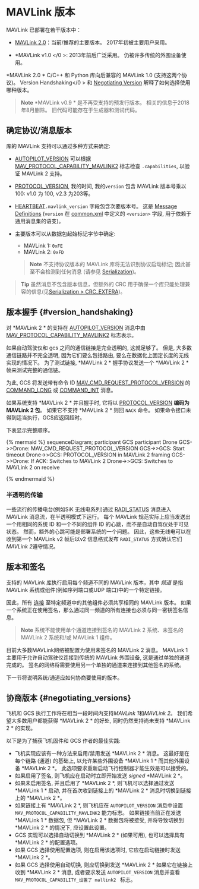 # MAVLink 版本

MAVLink 已部署在若干版本中：

* [MAVLink 2.0](../guide/mavlink_2.md)：当前/推荐的主要版本。 2017年初被主要用户采用。 
* *MAVLink v1.0 </0 >: 2013年前后广泛采用。 仍被许多传统的外围设备使用。</li> </ul> 
  
  *MAVLink 2.0 * C/C++ 和 Python 库向后兼容的 MAVLink 1.0 (支持这两个协议)。 Version Handshaking</0 > 和 [Negotiating Version](#negotiating_versions) 解释了如何选择使用哪种版本。</p> 
  
  > **Note** *MAVLink v0.9 * 是不再受支持的预发行版本。 相关的信息于2018年8月删除。 旧代码可能存在于生成器和测试代码。
  
  ## 确定协议/消息版本
  
  库的 MAVLink 支持可以通过多种方式来确定:
  
  * [AUTOPILOT_VERSION](../messages/common.md#AUTOPILOT_VERSION) 可以根据 [MAV_PROTOCOL_CAPABILITY_MAVLINK2](../messages/common.md#MAV_PROTOCOL_CAPABILITY_MAVLINK2) 标志检查 `.capabilities`, 以验证 MAVLink 2 支持。
  * [PROTOCOL_VERSION](../messages/common.md#PROTOCOL_VERSION), 我的时间, 我的`version` 包含 MAVLink 版本号乘以100: v1.0 为 100, <!--v2.0 为 200,--> v2.3 为203等。
  
  * [HEARTBEAT](../messages/common.md#HEARTBEAT)`.mavlink_version` 字段包含次要版本号。 这是 [Message Definitions](../messages/README.md) (`version` 在 [common.xml](../messages/common.md) 中定义的 `<version>` 字段, 用于依赖于通用消息集的语支)。
  * 主要版本可以从数据包起始标记字节中确定:
    
    * MAVLink 1: `0xFE` 
    * MAVLink 2: `0xFD`
    
    > **Note** 不支持协议版本的 MAVLink 库将无法识别协议启动标记; 因此甚至不会检测到任何消息 (请参见 [Serialization](../guide/serialization.md))。
  
  > **Tip** 虽然消息不包含版本信息，但额外的 CRC 用于确保一个库只能处理兼容的信息(见[Serialization > CRC_EXTERA](../guide/serialization.md))。
  
  ## 版本握手 {#version_handshaking}
  
  对 *MAVLink 2 * 的支持在 [AUTOPILOT_VERSION](../messages/common.md#AUTOPILOT_VERSION) 消息中由 [MAV_PROTOCOL_CAPABILITY_MAVLINK2](../messages/common.md#MAV_PROTOCOL_CAPABILITY_MAVLINK2) 标志表示。
  
  如果自动驾驶仪和 gcs 之间的通信链接是完全透明的, 这就足够了。 但是, 大多数通信链路并不完全透明, 因为它们要么包括路由, 要么在数据化上固定长度的无线实现的情况下。 为了测试链接, *MAVLink 2 * 握手协议发送一个 *MAVLink 2 * 帧来测试完整的通信链。
  
  为此, GCS 将发送带有命令 ID [MAV_CMD_REQUEST_PROTOCOL_VERSION](../messages/common.md#MAV_CMD_REQUEST_PROTOCOL_VERSION) 的 [COMMAND_LONG](../messages/common.md#COMMAND_LONG) 或 [COMMAND_INT](../messages/common.md#COMMAND_INT) 消息。
  
  如果系统支持 *MAVLink 2 * 并且握手时, 它将以 [PROTOCOL_VERSION](../messages/common.md#PROTOCOL_VERSION) **编码为 MAVLink 2 包**。 如果它不支持 *MAVLink 2 * 则回 `NACK` 命令。 如果命令接口未得到适当执行，GCS应返回超时。
  
  下表显示完整顺序。
  
  {% mermaid %} sequenceDiagram; participant GCS participant Drone GCS->>Drone: MAV_CMD_REQUEST_PROTOCOL_VERSION GCS->>GCS: Start timeout Drone->>GCS: PROTOCOL_VERSION in MAVLink 2 framing GCS->>Drone: If ACK: Switches to MAVLink 2 Drone->>GCS: Switches to MAVLink 2 on receive
  
  {% endmermaid %}
  
  ### 半透明的传输
  
  一些流行的传播电台(例如SiK 无线电系列)通过 [RADI_STATUS](../messages/common.md#RADIO_STATUS) 消息进入 MAVLink 消息流，在半透明模式下运行。 每个 MAVLink 规范实际上应当发送出一个用相同的系统 ID 和一个不同的组件 ID 的心跳，而不是自动自驾仪处于可见状态。 然而，额外的心跳可能是部署系统的一个问题。 因此，这些无线电可以在收到第一个 MAVLink v2 帧后以v2 信息格式发布 `RADI_STATUS` 方式确认它们*MAVLink 2*遵守情况。
  
  ## 版本和签名
  
  支持的 MAVLink 库执行启用每个频道不同的 MAVLink 版本，其中 *频道* 是指 MAVLink 系统或组件(例如序列端口或UDP 端口)中的一个特定链接。
  
  因此，所有 [连接](../services/heartbeat.md) 至特定频道中的其他组件必须共享相同的 MAVLink 版本。 如果一个系统正在使用签名，那么通过同一频道的所有连接也必须与同一密钥签名信息。
  
  > **Note** 系统不能使用单个通道连接到签名的 MAVLink 2 系统、未签名的 MAVLink 2 系统和/或 MAVLink 1 组件。
  
  目前大多数MAVLink网络被配置为使用未签名的 MAVLink 2 消息。 MAVLink 1 主要用于允许自动驾驶仪连接到传统的 MAVLink 外围设备, 这是通过单独的通道完成的。 签名的网络将需要使用另一个单独的通道来连接到其他签名的系统。
  
  下一节将说明系统/通道应如何协商要使用的版本。
  
  ## 协商版本 {#negotiating_versions}
  
  飞机和 GCS 执行工作将在相当一段时间内支持*MAVLink 1*和*MAVLink 2*。 我们希望大多数用户都能获得 *MAVLink 2 * 的好处, 同时仍然支持尚未支持 *MAVLink 2 * 的实现。
  
  以下是为了捕获飞机固件和 GCS 作者的最佳实践:
  
  * 飞机实现应该有一种方法来启用/禁用发送 *MAVLink 2 * 消息。 这最好是在每个链路 (通道) 的基础上, 以允许某些外围设备 *MAVLink 1 * 而其他外围设备 *MAVLink 2 *。 此选项要求重新启动飞行控制器才能生效是可以接受的。
  * 如果启用了签名, 则飞机应在启动时立即开始发送 *signed* *MAVLink 2 *。
  * 如果未启用签名, 并且启用了 *MAVLink 2 *, 则飞机可以选择通过发送 *MAVLink 1 * 启动, 并在首次收到链接上的 *MAVLink 2 * 消息时切换到链接上的 *MAVLink 2 *。
  * 如果链接上有 *MAVLink 2 *, 则飞机应在 `AUTOPILOT_VERSION` 消息中设置 `MAV_PROTOCOL_CAPABILITY_MAVLINK2` 能力标志。 如果链接当前正在发送 *MAVLink 1 * 数据包, 但 *MAVLink 2 * 数据包将被接受, 并将导致切换到 *MAVLink 2 * 的情况下, 应设置此设置。
  * GCS 实现可以选择自动切换到 *MAVLink 2 * (如果可用), 也可以选择具有 *MAVLink 2 * 的配置选项。
  * 如果 GCS 选择使用配置选项, 则在启用该选项时, 它应在启动链接时发送 *MAVLink 2 *。
  * 如果 GCS 选择使用自动切换, 则应切换到发送 *MAVLink 2 * 如果它在链接上收到 *MAVLink 2 * 消息, 或者要求发送 `AUTOPILOT_VERSION` 消息并查看 `MAV_PROTOCOL_CAPABILITY_设置了 mallink2 ` 标志。